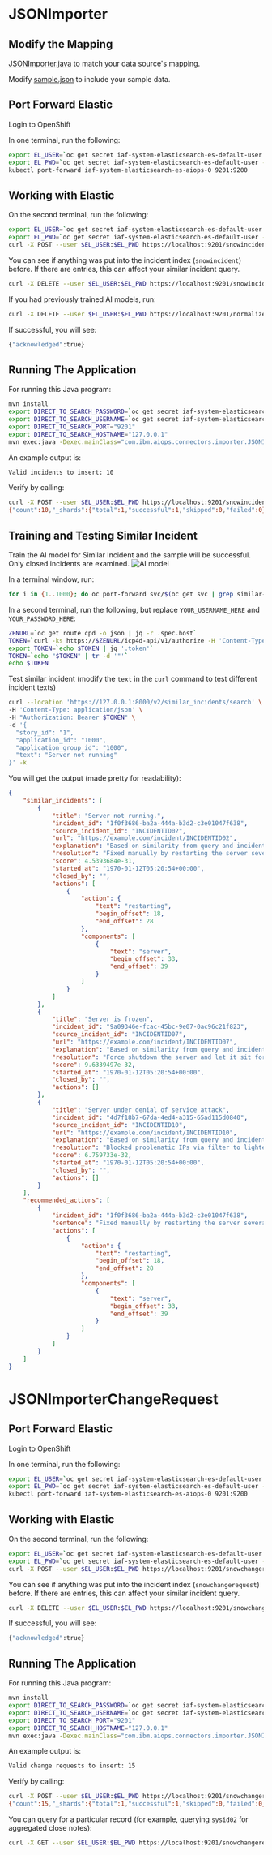 

# JSONImporter
## Modify the Mapping
[JSONImporter.java](src/main/java/com/ibm/aiops/connectors/importer/JSONImporter.java) to match your data source's mapping.

Modify [sample.json](src/main/resources/sample.json) to include your sample data.

## Port Forward Elastic
Login to OpenShift

In one terminal, run the following:
```bash
export EL_USER=`oc get secret iaf-system-elasticsearch-es-default-user -o go-template --template="{{.data.username|base64decode}}"`
export EL_PWD=`oc get secret iaf-system-elasticsearch-es-default-user -o go-template --template="{{.data.password|base64decode}}"`
kubectl port-forward iaf-system-elasticsearch-es-aiops-0 9201:9200
```

## Working with Elastic
On the second terminal, run the following:
```bash
export EL_USER=`oc get secret iaf-system-elasticsearch-es-default-user -o go-template --template="{{.data.username|base64decode}}"`
export EL_PWD=`oc get secret iaf-system-elasticsearch-es-default-user -o go-template --template="{{.data.password|base64decode}}"`
curl -X POST --user $EL_USER:$EL_PWD https://localhost:9201/snowincident/_search -k
```

You can see if anything was put into the incident index (`snowincident`) before. If there are entries, this can affect your similar incident query.
```bash
curl -X DELETE --user $EL_USER:$EL_PWD https://localhost:9201/snowincident -k
```

If you had previously trained AI models, run:
```bash
curl -X DELETE --user $EL_USER:$EL_PWD https://localhost:9201/normalized-incidents-1000-1000 -k
```

If successful, you will see:
```bash
{"acknowledged":true}
```

## Running The Application
For running this Java program:
```bash
mvn install
export DIRECT_TO_SEARCH_PASSWORD=`oc get secret iaf-system-elasticsearch-es-default-user -o go-template --template="{{.data.password|base64decode}}"`
export DIRECT_TO_SEARCH_USERNAME=`oc get secret iaf-system-elasticsearch-es-default-user -o go-template --template="{{.data.username|base64decode}}"`
export DIRECT_TO_SEARCH_PORT="9201"
export DIRECT_TO_SEARCH_HOSTNAME="127.0.0.1"
mvn exec:java -Dexec.mainClass="com.ibm.aiops.connectors.importer.JSONImporter"
```

An example output is:
```bash
Valid incidents to insert: 10
```

Verify by calling:
```bash
curl -X POST --user $EL_USER:$EL_PWD https://localhost:9201/snowincident/_count -k
{"count":10,"_shards":{"total":1,"successful":1,"skipped":0,"failed":0}}%    
```

## Training and Testing Similar Incident
Train the AI model for Similar Incident and the sample will be successful. Only closed incidents are examined.
![AI model](images/aimodeltrain.png)

In a terminal window, run:
```bash
for i in {1..1000}; do oc port-forward svc/$(oc get svc | grep similar-incidents | awk '{print $1;}') 8000; done
```

In a second terminal, run the following, but replace `YOUR_USERNAME_HERE` and `YOUR_PASSWORD_HERE`:
```bash
ZENURL=`oc get route cpd -o json | jq -r .spec.host`
TOKEN=`curl -ks https://$ZENURL/icp4d-api/v1/authorize -H 'Content-Type: application/json' -d '{"username": "YOUR_USERNAME_HERE", "password": "YOUR_PASSWORD_HERE"}'`
export TOKEN=`echo $TOKEN | jq '.token'`
TOKEN=`echo "$TOKEN" | tr -d '"'`
echo $TOKEN 
```

Test similar incident (modify the `text` in the `curl` command to test different incident texts)
```bash
curl --location 'https://127.0.0.1:8000/v2/similar_incidents/search' \
-H 'Content-Type: application/json' \
-H "Authorization: Bearer $TOKEN" \
-d '{
  "story_id": "1",
  "application_id": "1000",
  "application_group_id": "1000",
  "text": "Server not running"
}' -k

```

You will get the output (made pretty for readability):
```json
{
    "similar_incidents": [
        {
            "title": "Server not running.",
            "incident_id": "1f0f3686-ba2a-444a-b3d2-c3e01047f638",
            "source_incident_id": "INCIDENTID02",
            "url": "https://example.com/incident/INCIDENTID02",
            "explanation": "Based on similarity from query and incidents",
            "resolution": "Fixed manually by restarting the server several times",
            "score": 4.5393684e-31,
            "started_at": "1970-01-12T05:20:54+00:00",
            "closed_by": "",
            "actions": [
                {
                    "action": {
                        "text": "restarting",
                        "begin_offset": 18,
                        "end_offset": 28
                    },
                    "components": [
                        {
                            "text": "server",
                            "begin_offset": 33,
                            "end_offset": 39
                        }
                    ]
                }
            ]
        },
        {
            "title": "Server is frozen",
            "incident_id": "9a09346e-fcac-45bc-9e07-0ac96c21f823",
            "source_incident_id": "INCIDENTID07",
            "url": "https://example.com/incident/INCIDENTID07",
            "explanation": "Based on similarity from query and incidents",
            "resolution": "Force shutdown the server and let it sit for 5 minutes before turning it back on",
            "score": 9.6339497e-32,
            "started_at": "1970-01-12T05:20:54+00:00",
            "closed_by": "",
            "actions": []
        },
        {
            "title": "Server under denial of service attack",
            "incident_id": "4d7f18b7-67da-4ed4-a315-65ad115d0840",
            "source_incident_id": "INCIDENTID10",
            "url": "https://example.com/incident/INCIDENTID10",
            "explanation": "Based on similarity from query and incidents",
            "resolution": "Blocked problematic IPs via filter to lighten the load",
            "score": 6.759733e-32,
            "started_at": "1970-01-12T05:20:54+00:00",
            "closed_by": "",
            "actions": []
        }
    ],
    "recommended_actions": [
        {
            "incident_id": "1f0f3686-ba2a-444a-b3d2-c3e01047f638",
            "sentence": "Fixed manually by restarting the server several times",
            "actions": [
                {
                    "action": {
                        "text": "restarting",
                        "begin_offset": 18,
                        "end_offset": 28
                    },
                    "components": [
                        {
                            "text": "server",
                            "begin_offset": 33,
                            "end_offset": 39
                        }
                    ]
                }
            ]
        }
    ]
}
```

# JSONImporterChangeRequest

## Port Forward Elastic
Login to OpenShift

In one terminal, run the following:
```bash
export EL_USER=`oc get secret iaf-system-elasticsearch-es-default-user -o go-template --template="{{.data.username|base64decode}}"`
export EL_PWD=`oc get secret iaf-system-elasticsearch-es-default-user -o go-template --template="{{.data.password|base64decode}}"`
kubectl port-forward iaf-system-elasticsearch-es-aiops-0 9201:9200
```

## Working with Elastic
On the second terminal, run the following:
```bash
export EL_USER=`oc get secret iaf-system-elasticsearch-es-default-user -o go-template --template="{{.data.username|base64decode}}"`
export EL_PWD=`oc get secret iaf-system-elasticsearch-es-default-user -o go-template --template="{{.data.password|base64decode}}"`
curl -X POST --user $EL_USER:$EL_PWD https://localhost:9201/snowchangerequest/_search -k
```

You can see if anything was put into the incident index (`snowchangerequest`) before. If there are entries, this can affect your similar incident query.
```bash
curl -X DELETE --user $EL_USER:$EL_PWD https://localhost:9201/snowchangerequest -k
```

If successful, you will see:
```bash
{"acknowledged":true}
```

## Running The Application
For running this Java program:
```bash
mvn install
export DIRECT_TO_SEARCH_PASSWORD=`oc get secret iaf-system-elasticsearch-es-default-user -o go-template --template="{{.data.password|base64decode}}"`
export DIRECT_TO_SEARCH_USERNAME=`oc get secret iaf-system-elasticsearch-es-default-user -o go-template --template="{{.data.username|base64decode}}"`
export DIRECT_TO_SEARCH_PORT="9201"
export DIRECT_TO_SEARCH_HOSTNAME="127.0.0.1"
mvn exec:java -Dexec.mainClass="com.ibm.aiops.connectors.importer.JSONImporterChangeRequest"
```

An example output is:
```bash
Valid change requests to insert: 15
```

Verify by calling:
```bash
curl -X POST --user $EL_USER:$EL_PWD https://localhost:9201/snowchangerequest/_count -k
{"count":15,"_shards":{"total":1,"successful":1,"skipped":0,"failed":0}}%    
```

You can query for a particular record (for example, querying `sysid02` for aggregated close notes):
```bash
curl -X GET --user $EL_USER:$EL_PWD https://localhost:9201/snowchangerequest/_search --header 'Content-Type: application/json' --data '{"query" : {"match" : { "sys_id" : "sysid02" }}}' -k 
```
